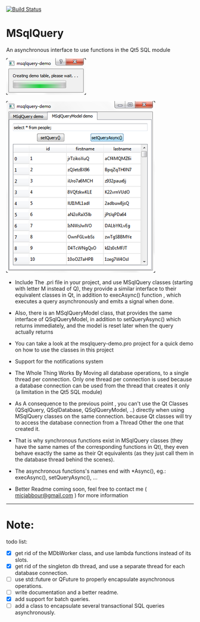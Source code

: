 [![Build Status](https://travis-ci.org/micjabbour/MSqlQuery.svg?branch=master)](https://travis-ci.org/micjabbour/MSqlQuery)

# MSqlQuery

An asynchronous interface to use functions in the Qt5 SQL module

![demo screenshot1](/demo-screenshot0.png?raw=true "demo screenshot")

![demo screenshot2](/demo-screenshot1.png?raw=true "demo screenshot")


+ Include The .pri file in your project, and use MSqlQuery classes (starting with letter M instead of Q), they provide a similar interface to their
  equivalent classes in Qt, in addition to execAsync() function , which executes a query asynchronously and emits a signal when done.

+ Also, there is an MSqlQueryModel class, that provides the same interface of QSqlQueryModel, in addition to setQueryAsync() which returns immediately,
  and the model is reset later when the query actually returns
  
+ You can take a look at the msqlquery-demo.pro project for a quick demo on how to use the classes in this project

+ Support for the notifications system 

+ The Whole Thing Works By Moving all database operations, to a single thread per connection. Only one thread per connection is used because a database connection can
  be used from the thread that creates it only (a limitation in the Qt5 SQL module)

+ As A consequence to the previous point , you can't use the Qt Classes (QSqlQuery, QSqlDatabase, QSqlQueryModel, ..) directly when using MSqlQuery classes on the same connection.
  because Qt classes will try to access the database connection from a Thread Other the one that created it.
  
+ That is why synchronous functions exist in MSqlQuery classes (they have the same names of the corresponding functions in Qt), they even behave exactly the same
  as their Qt equivalents (as they just call them in the database thread behind the scenes).
  
+ The asynchronous functions's names end with *Async(), eg.: execAsync(), setQueryAsync(), ...

+ Better Readme coming soon, feel free to contact me ( micjabbour@gmail.com ) for more information

----------------------------------------------------------------------------------------------------------------

# Note:

todo list:

- [x] get rid of the MDbWorker class, and use lambda functions instead of its slots.
- [x] get rid of the singleton db thread, and use a separate thread for each database connection.
- [ ] use std::future or QFuture to properly encapsulate asynchronous operations.
- [ ] write documentation and a better readme.
- [x] add support for batch queries.
- [ ] add a class to encapsulate several transactional SQL queries asynchronously.